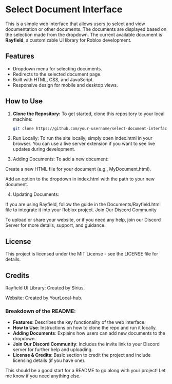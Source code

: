 # Select Document Interface

This is a simple web interface that allows users to select and view documentation or other documents. The documents are displayed based on the selection made from the dropdown. The current available document is **Rayfield**, a customizable UI library for Roblox development.

## Features

- Dropdown menu for selecting documents.
- Redirects to the selected document page.
- Built with HTML, CSS, and JavaScript.
- Responsive design for mobile and desktop views.

## How to Use

1. **Clone the Repository:**
   To get started, clone this repository to your local machine:
   ```bash
   git clone https://github.com/your-username/select-document-interface.git
   
2. Run Locally: To run the site locally, simply open index.html in your browser. You can use a live server extension if you want to see live updates during development.


3. Adding Documents: To add a new document:

Create a new HTML file for your document (e.g., MyDocument.html).

Add an option to the dropdown in index.html with the path to your new document.



4. Updating Documents:

If you are using Rayfield, follow the guide in the Documents/Rayfield.html file to integrate it into your Roblox project.
Join Our Discord Community

To upload or share your website, or if you need any help, join our Discord Server for more details, support, and guidance.

## License

This project is licensed under the MIT License - see the LICENSE file for details.

## Credits

Rayfield UI Library: Created by Sirius.

Website: Created by YourLocal-hub.

### Breakdown of the README:
- **Features**: Describes the key functionality of the web interface.
- **How to Use**: Instructions on how to clone the repo and run it locally.
- **Adding Documents**: Explains how users can add new documents to the dropdown.
- **Join Our Discord Community**: Includes the invite link to your Discord server for further help and uploading.
- **License & Credits**: Basic section to credit the project and include licensing details (if you have one).

This should be a good start for a README to go along with your project! Let me know if you need anything else.
